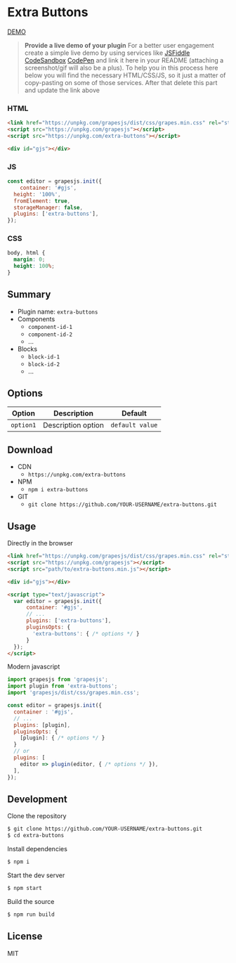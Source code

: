 # Extra Buttons

[DEMO](##)
> **Provide a live demo of your plugin**
For a better user engagement create a simple live demo by using services like [JSFiddle](https://jsfiddle.net) [CodeSandbox](https://codesandbox.io) [CodePen](https://codepen.io) and link it here in your README (attaching a screenshot/gif will also be a plus).
To help you in this process here below you will find the necessary HTML/CSS/JS, so it just a matter of copy-pasting on some of those services. After that delete this part and update the link above

### HTML
```html
<link href="https://unpkg.com/grapesjs/dist/css/grapes.min.css" rel="stylesheet">
<script src="https://unpkg.com/grapesjs"></script>
<script src="https://unpkg.com/extra-buttons"></script>

<div id="gjs"></div>
```

### JS
```js
const editor = grapesjs.init({
	container: '#gjs',
  height: '100%',
  fromElement: true,
  storageManager: false,
  plugins: ['extra-buttons'],
});
```

### CSS
```css
body, html {
  margin: 0;
  height: 100%;
}
```


## Summary

* Plugin name: `extra-buttons`
* Components
    * `component-id-1`
    * `component-id-2`
    * ...
* Blocks
    * `block-id-1`
    * `block-id-2`
    * ...



## Options

| Option | Description | Default |
|-|-|-
| `option1` | Description option | `default value` |



## Download

* CDN
  * `https://unpkg.com/extra-buttons`
* NPM
  * `npm i extra-buttons`
* GIT
  * `git clone https://github.com/YOUR-USERNAME/extra-buttons.git`



## Usage

Directly in the browser
```html
<link href="https://unpkg.com/grapesjs/dist/css/grapes.min.css" rel="stylesheet"/>
<script src="https://unpkg.com/grapesjs"></script>
<script src="path/to/extra-buttons.min.js"></script>

<div id="gjs"></div>

<script type="text/javascript">
  var editor = grapesjs.init({
      container: '#gjs',
      // ...
      plugins: ['extra-buttons'],
      pluginsOpts: {
        'extra-buttons': { /* options */ }
      }
  });
</script>
```

Modern javascript
```js
import grapesjs from 'grapesjs';
import plugin from 'extra-buttons';
import 'grapesjs/dist/css/grapes.min.css';

const editor = grapesjs.init({
  container : '#gjs',
  // ...
  plugins: [plugin],
  pluginsOpts: {
    [plugin]: { /* options */ }
  }
  // or
  plugins: [
    editor => plugin(editor, { /* options */ }),
  ],
});
```



## Development

Clone the repository

```sh
$ git clone https://github.com/YOUR-USERNAME/extra-buttons.git
$ cd extra-buttons
```

Install dependencies

```sh
$ npm i
```

Start the dev server

```sh
$ npm start
```

Build the source

```sh
$ npm run build
```



## License

MIT
